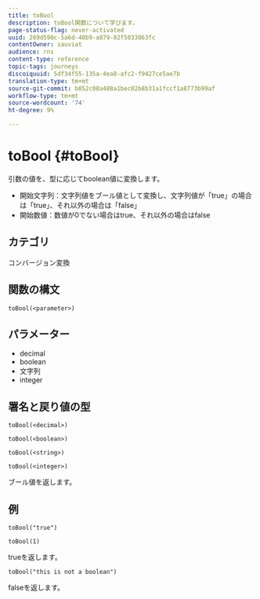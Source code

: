 ```yaml
---
title: toBool
description: toBool関数について学びます。
page-status-flag: never-activated
uuid: 269d590c-5a6d-40b9-a879-02f5033863fc
contentOwner: sauviat
audience: rns
content-type: reference
topic-tags: journeys
discoiquuid: 5df34f55-135a-4ea8-afc2-f9427ce5ae7b
translation-type: tm+mt
source-git-commit: b852c08a488a1bec02b8b31a1fccf1a8773b99af
workflow-type: tm+mt
source-wordcount: '74'
ht-degree: 9%

---
```



# toBool {#toBool}

引数の値を、型に応じてboolean値に変換します。

* 開始文字列：文字列値をブール値として変換し、文字列値が「true」の場合は「true」、それ以外の場合は「false」
* 開始数値：数値が0でない場合はtrue、それ以外の場合はfalse

## カテゴリ

コンバージョン変換

## 関数の構文

`toBool(<parameter>)`

## パラメーター

* decimal
* boolean
* 文字列
* integer

## 署名と戻り値の型

`toBool(<decimal>)`

`toBool(<boolean>)`

`toBool(<string>)`

`toBool(<integer>)`

ブール値を返します。

## 例

`toBool("true")`

`toBool(1)`

trueを返します。

`toBool("this is not a boolean")`

falseを返します。
